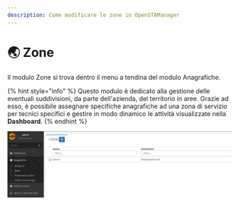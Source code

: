 ```yaml
---
description: Come modificare le zone in OpenSTAManager
---
```


# 🌏 Zone

Il modulo Zone si trova dentro il menu a tendina del modulo Anagrafiche.

{% hint style="info" %}
Questo modulo è dedicato alla gestione delle eventuali suddivisioni, da parte dell'azienda, del territorio in aree. Grazie ad esso, è possibile assegnare specifiche anagrafiche ad una zona di servizio per tecnici specifici e gestire in modo dinamico le attività visualizzate nella **Dashboard**.
{% endhint %}

![](<../../../.gitbook/assets/immagine (112).png>)
